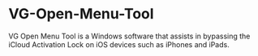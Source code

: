 # VG-Open-Menu-Tool
VG Open Menu Tool is a Windows software that assists in bypassing the iCloud Activation Lock on iOS devices such as iPhones and iPads.
